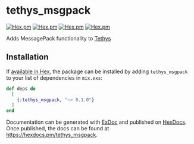 # tethys_msgpack
[![Hex.pm](https://img.shields.io/hexpm/v/tethys_msgpack.svg)]()
[![Hex.pm](https://img.shields.io/hexpm/dt/tethys_msgpack.svg)]()
[![Hex.pm](https://img.shields.io/hexpm/dw/tethys_msgpack.svg)]()
[![Hex.pm](https://img.shields.io/hexpm/dd/tethys_msgpack.svg)]()

Adds MessagePack functionality to [Tethys](https://hex.pm/packages/tethys)

## Installation

If [available in Hex](https://hex.pm/docs/publish), the package can be installed
by adding `tethys_msgpack` to your list of dependencies in `mix.exs`:

```elixir
def deps do
  [
    {:tethys_msgpack, "~> 0.1.0"}
  ]
end
```

Documentation can be generated with [ExDoc](https://github.com/elixir-lang/ex_doc)
and published on [HexDocs](https://hexdocs.pm). Once published, the docs can
be found at <https://hexdocs.pm/tethys_msgpack>.

